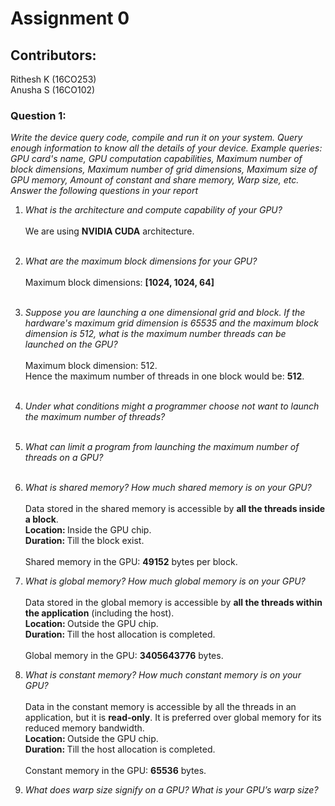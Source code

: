 # Assignment 0
## Contributors:
Rithesh K (16CO253) <br>
Anusha S (16CO102)

### Question 1:
<i>Write the device query code, compile and run it on your system. Query enough information to know all the details of
your device. Example queries: GPU card's name, GPU computation capabilities, Maximum number of block dimensions,
Maximum number of grid dimensions, Maximum size of GPU memory, Amount of constant and share memory, Warp
size, etc. Answer the following questions in your report</i><br>
1. <i>What is the architecture and compute capability of your GPU?</i><br><br>
  We are using <b>NVIDIA CUDA</b> architecture. <br><br>
2. <i>What are the maximum block dimensions for your GPU?</i><br><br>
  Maximum block dimensions: <b>[1024, 1024, 64]</b><br><br>
3. <i>Suppose you are launching a one dimensional grid and block. If the hardware's maximum grid dimension is 
65535 and the maximum block dimension is 512, what is the maximum number threads can be launched on the GPU?</i><br><br>
  Maximum block dimension: 512.<br>
  Hence the maximum number of threads in one block would be: <b>512</b>.<br><br>
4. <i>Under what conditions might a programmer choose not want to launch the maximum number of threads?</i><br><br>
  
5. <i>What can limit a program from launching the maximum number of threads on a GPU?</i><br><br>

6. <i>What is shared memory? How much shared memory is on your GPU?</i><br><br>
  Data stored in the shared memory is accessible by <b>all the threads inside a block</b>.<br>
  <b>Location: </b>Inside the GPU chip.<br>
  <b>Duration: </b>Till the block exist.<br><br>
  Shared memory in the GPU: <b>49152</b> bytes per block.

7. <i>What is global memory? How much global memory is on your GPU?</i><br><br>
  Data stored in the global memory is accessible by <b>all the threads within the application</b> (including the host).<br>
  <b>Location: </b>Outside the GPU chip.<br>
  <b>Duration: </b>Till the host allocation is completed.<br><br>
  Global memory in the GPU: <b>3405643776</b> bytes.

8. <i>What is constant memory? How much constant memory is on your GPU?</i><br><br>
  Data in the constant memory is accessible by all the threads in an application, but it is <b>read-only</b>. It is preferred over global memory for its reduced memory bandwidth.<br>
  <b>Location: </b>Outside the GPU chip.<br>
  <b>Duration: </b>Till the host allocation is completed.<br><br>
  Constant memory in the GPU: <b>65536</b> bytes.

9. <i>What does warp size signify on a GPU? What is your GPU’s warp size?</i><br><br>
